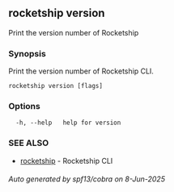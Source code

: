 ## rocketship version

Print the version number of Rocketship

### Synopsis

Print the version number of Rocketship CLI.

```
rocketship version [flags]
```

### Options

```
  -h, --help   help for version
```

### SEE ALSO

* [rocketship](rocketship.md)	 - Rocketship CLI

###### Auto generated by spf13/cobra on 8-Jun-2025
